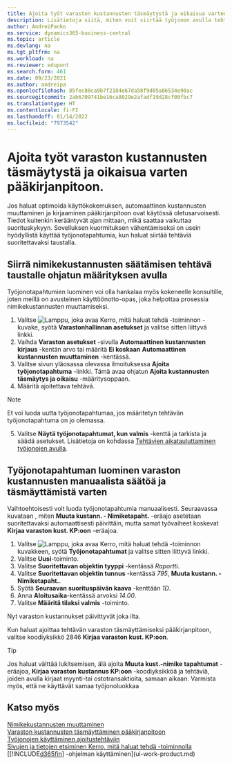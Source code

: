 ```yaml
---
title: Ajoita työt varaston kustannusten täsmäytystä ja oikaisua varten
description: Lisätietoja siitä, miten voit siirtää työjonon avulla tehtäviä, jotka liittyvät varaston kustannusten säätämiseen tai sen täsmäyttämisessä taustalla KP:n kanssa. Esimerkiksi jos yrityksesi suorittaa useita tehtäviä tai käsittelee useita tapahtumia.
author: AndreiPanko
ms.service: dynamics365-business-central
ms.topic: article
ms.devlang: na
ms.tgt_pltfrm: na
ms.workload: na
ms.reviewer: edupont
ms.search.form: 461
ms.date: 09/23/2021
ms.author: andreipa
ms.openlocfilehash: 85fec80ca9b7f2184e67da58f9d05a86534e90ac
ms.sourcegitcommit: 2ab6709741be16ca8029e2afadf19d28cf00fbc7
ms.translationtype: HT
ms.contentlocale: fi-FI
ms.lasthandoff: 01/14/2022
ms.locfileid: "7973542"
---
```

# <a name="schedule-jobs-for-adjusting-and-reconciling-inventory-cost-with-the-general-ledger"></a>Ajoita työt varaston kustannusten täsmäytystä ja oikaisua varten pääkirjanpitoon.

Jos haluat optimoida käyttökokemuksen, automaattinen kustannusten muuttaminen ja kirjaaminen pääkirjanpitoon ovat käytössä oletusarvoisesti. Tiedot kuitenkin kerääntyvät ajan mittaan, mikä saattaa vaikuttaa suorituskykyyn. Sovelluksen kuormituksen vähentämiseksi on usein hyödyllistä käyttää työjonotapahtumia, kun haluat siirtää tehtäviä suoritettavaksi taustalla.

## <a name="move-the-task-of-adjusting-item-costs-to-the-background-with-the-help-of-assisted-setup"></a>Siirrä nimikekustannusten säätämisen tehtävä taustalle ohjatun määrityksen avulla

Työjonotapahtumien luominen voi olla hankalaa myös kokeneelle konsultille, joten meillä on avusteinen käyttöönotto-opas, joka helpottaa prosessia nimikekustannusten muuttamiseksi.  

1. Valitse ![Lamppu, joka avaa Kerro, mitä haluat tehdä -toiminnon](media/ui-search/search_small.png "Kerro, mitä haluat tehdä") -kuvake, syötä **Varastonhallinnan asetukset** ja valitse sitten liittyvä linkki.  
2. Vaihda **Varaston asetukset** -sivulla **Automaattinen kustannusten kirjaus** -kentän arvo tai määritä **Ei koskaan** **Automaattinen kustannusten muuttaminen** -kentässä.  
3. Valitse sivun yläosassa olevassa ilmoituksessa **Ajoita työjonotapahtuma** -linkki. Tämä avaa ohjatun **Ajoita kustannusten täsmäytys ja oikaisu** -määritysoppaan.  
4. Määritä ajoitettava tehtävä.  

  > [!NOTE]
  > Et voi luoda uutta työjonotapahtumaa, jos määritetyn tehtävän työjonotapahtuma on jo olemassa.

5. Valitse **Näytä työjonotapahtumat, kun valmis** -kenttä ja tarkista ja säädä asetukset. Lisätietoja on kohdassa [Tehtävien aikatauluttaminen työjonojen avulla](admin-job-queues-schedule-tasks.md).  

## <a name="to-create-a-job-queue-entry-for-adjusting-and-reconciling-inventory-cost-manually"></a>Työjonotapahtuman luominen varaston kustannusten manuaalista säätöä ja täsmäyttämistä varten

Vaihtoehtoisesti voit luoda työjonotapahtumia manuaalisesti. Seuraavassa kuvataan , miten **Muuta kustann. - Nimiketapaht.** -eräajo asetetaan suoritettavaksi automaattisesti päivittäin, mutta samat työvaiheet koskevat **Kirjaa varaston kust. KP:oon** -eräajoa.  

1. Valitse ![Lamppu, joka avaa Kerro, mitä haluat tehdä -toiminnon](media/ui-search/search_small.png "Kerro, mitä haluat tehdä") kuvakkeen, syötä **Työjonotapahtumat** ja valitse sitten liittyvä linkki.  
2. Valitse **Uusi**-toiminto.  
3. Valitse **Suoritettavan objektin tyyppi** -kentässä *Raportti*.  
4. Valitse **Suoritettavan objektin tunnus** -kentässä *795*, **Muuta kustann. - Nimiketapaht.**.  
5. Syötä **Seuraavan suorituspäivän kaava** -kenttään *1D*.
6. Anna **Aloitusaika**-kentässä arvoksi *14.00*.
7. Valitse **Määritä tilaksi valmis** -toiminto.

Nyt varaston kustannukset päivittyvät joka ilta.  

Kun haluat ajoittaa tehtävän varaston täsmäyttämiseksi pääkirjanpitoon, valitse koodiyksikkö 2846 **Kirjaa varaston kust. KP:oon**.

> [!TIP]
> Jos haluat välttää lukitsemisen, älä ajoita **Muuta kust.-nimike tapahtumat** -eräajoa, **Kirjaa varaston kustannus KP:oon** -koodiyksikköä ja tehtäviä, joiden avulla kirjaat myynti-tai ostotransaktioita, samaan aikaan. Varmista myös, että ne käyttävät samaa työjonoluokkaa

## <a name="see-also"></a>Katso myös

[Nimikekustannusten muuttaminen](inventory-how-adjust-item-costs.md)  
[Varaston kustannusten täsmäyttäminen pääkirjanpitoon](finance-how-to-post-inventory-costs-to-the-general-ledger.md)  
[Työjonojen käyttäminen ajoitustehtäviin](admin-job-queues-schedule-tasks.md)  
[Sivujen ja tietojen etsiminen Kerro, mitä haluat tehdä -toiminnolla](ui-search.md)  
[[!INCLUDE[d365fin](includes/d365fin_md.md)] -ohjelman käyttäminen](ui-work-product.md)  
